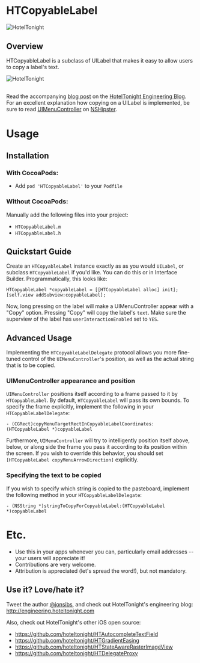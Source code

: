 HTCopyableLabel
===============
<img src="https://raw.github.com/hoteltonight/HTCopyableLabel/master/ht-logo-black.png" alt="HotelTonight" title="HotelTonight" style="display:block; margin: 10px auto 30px auto;">

## Overview

HTCopyableLabel is a subclass of UILabel that makes it easy to allow users to copy a label's text.

<img src="https://raw.github.com/hoteltonight/HTCopyableLabel/master/demo.gif" alt="HotelTonight" title="HTAutocompleteTextField in action" style="display:block; margin: 10px auto 30px auto; align:center">

Read the accompanying [blog post](http://engineering.hoteltonight.com/htcopyablelabel/) on the [HotelTonight Engineering Blog](http://engineering.hoteltonight.com/).  For an excellent explanation how copying on a UILabel is implemented, be sure to read [UIMenuController](http://nshipster.com/uimenucontroller/) on [NSHipster](http://nshipster.com).

# Usage

## Installation

### With CocoaPods:
* Add `pod 'HTCopyableLabel'` to your `Podfile`

### Without CocoaPods:
Manually add the following files into your project:
* `HTCopyableLabel.m`
* `HTCopyableLabel.h`

## Quickstart Guide

Create an `HTCopyableLabel` instance exactly as as you would `UILabel`, or subclass `HTCopyableLabel` if you'd like.  You can do this or in Interface Builder.  Programmatically, this looks like:

    HTCopyableLabel *copyableLabel = [[HTCopyableLabel alloc] init];
    [self.view addSubview:copyableLabel];
    
Now, long pressing on the label will make a UIMenuController appear with a "Copy" option.  Pressing "Copy" will copy the label's `text`.  Make sure the superview of the label has `userInteractionEnabled` set to `YES`.

## Advanced Usage

Implementing the `HTCopyableLabelDelegate` protocol allows you more fine-tuned control of the `UIMenuController`'s position, as well as the actual string that is to be copied.

### UIMenuController appearance and position

`UIMenuController` positions itself according to a frame passed to it by `HTCopyableLabel`.  By default, `HTCopyableLabel` will pass its own bounds.  To specify the frame explicitly, implement the following in your `HTCopyableLabelDelegate`:

    - (CGRect)copyMenuTargetRectInCopyableLabelCoordinates:(HTCopyableLabel *)copyableLabel
    
Furthermore, `UIMenuController` will try to intelligently position itself above, below, or along side the frame you pass it according to its position within the screen.  If you wish to override this behavior, you should set `[HTCopyableLabel copyMenuArrowDirection]` explicitly.

### Specifying the text to be copied

If you wish to specify which string is copied to the pasteboard, implement the following method in your `HTCopyableLabelDelegate`:

    - (NSString *)stringToCopyForCopyableLabel:(HTCopyableLabel *)copyableLabel
    
# Etc.

* Use this in your apps whenever you can, particularly email addresses -- your users will appreciate it!
* Contributions are very welcome.
* Attribution is appreciated (let's spread the word!), but not mandatory.

## Use it? Love/hate it?

Tweet the author [@jonsibs](https://twitter.com/jonsibs), and check out HotelTonight's engineering blog: http://engineering.hoteltonight.com

Also, check out HotelTonight's other iOS open source:
* https://github.com/hoteltonight/HTAutocompleteTextField
* https://github.com/hoteltonight/HTGradientEasing
* https://github.com/hoteltonight/HTStateAwareRasterImageView
* https://github.com/hoteltonight/HTDelegateProxy
